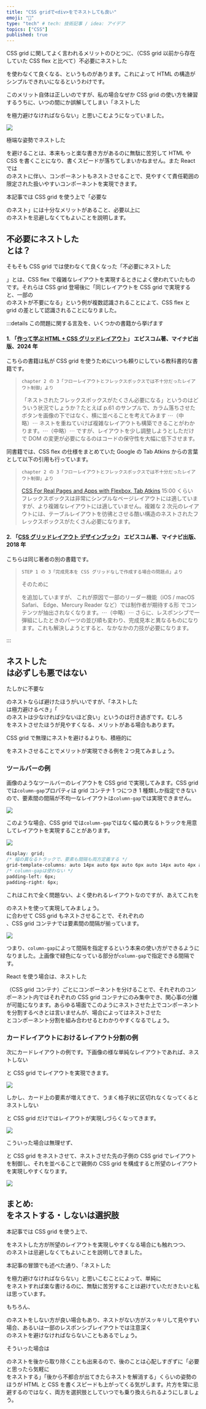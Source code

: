 ```yaml
---
title: "CSS gridで<div>をでネストしても良い"
emoji: "🐷"
type: "tech" # tech: 技術記事 / idea: アイデア
topics: ["CSS"]
published: true
---
```


CSS grid に関してよく言われるメリットのひとつに、（CSS grid 以前から存在していた CSS flex と比べて）不必要にネストした<div>を使わなくて良くなる、というものがあります。これによって HTML の構造がシンプルできれいになるというわけです。

このメリット自体は正しいのですが、私の場合なぜか CSS grid の使い方を練習するうちに、いつの間にか誤解してしまい「ネストした<div>を極力避けなければならない」と思いこむようになっていました。

![](https://storage.googleapis.com/zenn-user-upload/a57c7b7aceda-20241016.png)

極端な姿勢でネストした<div>を避けることは、本来もっと楽な書き方があるのに無駄に苦労して HTML や CSS を書くことになり、書くスピードが落ちてしまいかねません。また React では<div>のネストに伴い、コンポーネントもネストさせることで、見やすくて責任範囲の限定された扱いやすいコンポーネントを実現できます。

本記事では CSS grid を使う上で「必要な<div>のネスト」には十分なメリットがあること、必要以上に<div>のネストを忌避しなくてもよいことを説明します。

## 不必要にネストした<div>とは？

そもそも CSS grid では使わなくて良くなった「不必要にネストした<div>」とは、CSS flex で複雑なレイアウトを実現するときによく使われていたものです。それらは CSS grid 登場後に「同じレイアウトを CSS grid で実現すると、一部の<div>のネストが不要になる」という例が複数認識されることによて、CSS flex と grid の差として認識されることになりました。

:::details この問題に関する言及を、いくつかの書籍から挙げます

#### 1. **「[作って学ぶ HTML + CSS グリッドレイアウト](https://ebisu.com/grid-layout/)」** エビスコム著、マイナビ出版、2024 年

こちらの書籍は私が CSS grid を使うためにいつも頼りにしている教科書的な書籍です。

> `chapter 2 の 3「フローレイアウトとフレックスボックスでは不十分だったレイアウト制御」より`
>
> 「ネストされたフレックスボックスがたくさん必要になる」というのはどういう状況でしょうか？たとえば p.61 のサンプルで、カラム落ちさせたボタンを画像の下ではなく、横に並べることを考えてみます ⋯（中略）⋯ ネストを重ねていけば複雑なレイアウトも構築できることがわかります。⋯（中略）⋯ ですが、レイアウトを少し調整しようとしただけで DOM の変更が必要になるのはコードの保守性を大幅に低下させます。

同書籍では、CSS flex の仕様をまとめていた Google の Tab Atkins からの言葉として以下の引用も行っています。

> `chapter 2 の 3「フローレイアウトとフレックスボックスでは不十分だったレイアウト制御」より`
>
> [CSS For Real Pages and Apps with Flexbox, Tab Atkins](https://youtu.be/FKfNbqqeGi4?feature=shared&t=900) 15:00 くらい
> フレックスボックスは非常にシンプルなページレイアウトには適していますが、より複雑なレイアウトには適していません。複雑な 2 次元のレイアウトには、テーブルレイアウトを彷彿とさせる酷い構造のネストされたフレックスボックスがたくさん必要になります。

#### 2. **「[CSS グリッドレイアウト デザインブック](https://ebisu.com/css-grid-layout-designbook/)」** エビスコム著、マイナビ出版、2018 年

こちらは同じ著者の別の書籍です。

> `STEP 1 の 3「完成見本を CSS グリッドなしで作成する場合の問題点」より`
>
> そのために <div> を追加していますが、 これが原因で一部のリーダー機能（iOS / macOS Safari、 Edge、Mercury Reader など）では制作者が期待する形 でコンテンツが抽出されなくなります。⋯（中略）⋯ さらに、レスポンシブで一弾組にしたときのパーツの並び順も変わり、完成見本と異なるものになります。これも解決しようとすると、なかなかの力技が必要になります。

:::

## ネストした<div>は必ずしも悪ではない

たしかに不要な<div>のネストならば避けたほうがいいですが、「ネストした<div>は極力避けるべき」「<div>のネストは少なければ少ないほど良い」というのは行き過ぎです。むしろ<div>をネストさせたほうが見やすくなる、メリットがある場合もあります。

CSS grid で無理にネストを避けるよりも、積極的に<div>をネストさせることでメリットが実現できる例を２つ見てみましょう。

### ツールバーの例

画像のようなツールバーのレイアウトを CSS grid で実現してみます。CSS grid では`column-gap`プロパティは grid コンテナ 1 つにつき 1 種類しか指定できないので、要素間の間隔が不均一なレイアウトは`column-gap`では実現できません。

![](https://storage.googleapis.com/zenn-user-upload/69ab7027ac03-20241016.png)

このような場合、CSS grid では`column-gap`ではなく幅の異なるトラックを用意してレイアウトを実現することがあります。

![](https://storage.googleapis.com/zenn-user-upload/ebba43559b10-20241016.png)

```css
display: grid;
/* 幅の異なるトラックで、要素も間隔も両方定義する */
grid-template-columns: auto 14px auto 6px auto 6px auto 14px auto 4px auto;
/* column-gapは使わない */
padding-left: 6px;
padding-right: 6px;
```

これはこれで全く問題ない、よく使われるレイアウトなのですが、あえてこれを<div>のネストを使って実現してみましょう。<div>に合わせて CSS grid もネストさせることで、それぞれの<div>、CSS grid コンテナでは要素間の間隔が揃っています。

![](https://storage.googleapis.com/zenn-user-upload/6bfedc3f1ef9-20241016.png)

つまり、`column-gap`によって間隔を指定するという本来の使い方ができるようになりました。上画像で緑色になっている部分が`column-gap`で指定できる間隔です。

React を使う場合は、ネストした<div>（CSS grid コンテナ）ごとにコンポーネントを分けることで、それぞれのコンポーネント内ではそれぞれの CSS grid コンテナにのみ集中でき、関心事の分離が可能になります。あらゆる場面でこのようにネストさせた上でコンポーネントを分割するべきとは言いませんが、場合によってはネストさせた<div>とコンポーネント分割を組み合わせるとわかりやすくなるでしょう。

### カードレイアウトにおけるレイアウト分割の例

次にカードレイアウトの例です。下画像の様な単純なレイアウトであれば、ネストしない<div>と CSS grid でレイアウトを実現できます。

![](https://storage.googleapis.com/zenn-user-upload/9134439c2d14-20241016.png)

しかし、カード上の要素が増えてきて、うまく格子状に区切れなくなってくるとネストしない<div>と CSS grid だけではレイアウトが実現しづらくなってきます。

![](https://storage.googleapis.com/zenn-user-upload/93431d3c313d-20241016.png)

こういった場合は無理せず、<div>と CSS grid をネストさせて、ネストさせた先の子側の CSS grid でレイアウトを制御し、それを並べることで親側の CSS grid を構成すると所望のレイアウトを実現しやすくなります。

![](https://storage.googleapis.com/zenn-user-upload/5180747ebf6b-20241016.png)

## まとめ: <div>をネストする・しないは選択肢

本記事では CSS grid を使う上で、<div>をネストした方が所望のレイアウトを実現しやすくなる場合にも触れつつ、<div>のネストは忌避しなくてもよいことを説明してきました。

本記事の冒頭でも述べた通り、「ネストした<div>を極力避けなければならない」と思いこむことによって、単純に<div>をネストすれば楽な書けるのに、無駄に苦労することは避けていただきたいと私は思っています。

もちろん、<div>のネストをしない方が良い場合もあり、ネストがない方がスッキリして見やすい場合、あるいは一部のレスポンシブレイアウトでは注意深く<div>のネストを避けなければならないこともあるでしょう。

そういった場合は<div>のネストを後から取り除くことも出来るので、後のことは心配しすぎずに「必要と思ったら気軽に<div>をネストする」「後から不都合が出てきたらネストを解消する」くらいの姿勢のほうが HTML と CSS を書くスピードも上がってくる気がします。片方を常に忌避するのではなく、両方を選択肢としていつでも乗り換えられるようにしましょう。
